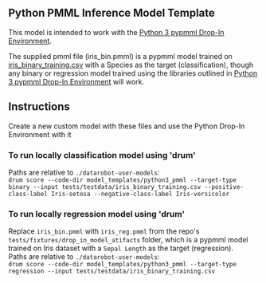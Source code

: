 ## Python PMML Inference Model Template

This model is intended to work with the [Python 3 pypmml Drop-In Environment](../../../public_dropin_environments/python3_pmml).

The supplied pmml file (iris_bin.pmml) is a pypmml model trained on [iris_binary_training.csv](../../../tests/testdata/iris_binary_training.csv)
with a Species as the target (classification), though any binary or regression model trained using the libraries
outlined in [Python 3 pypmml Drop-In Environment](../../../public_dropin_environments/python3_pypmml) will work.

## Instructions
Create a new custom model with these files and use the Python Drop-In Environment with it

### To run locally classification model using 'drum'
Paths are relative to `./datarobot-user-models`:  
`drum score --code-dir model_templates/python3_pmml --target-type binary --input tests/testdata/iris_binary_training.csv --positive-class-label Iris-setosa --negative-class-label Iris-versicolor`

### To run locally regression model using 'drum'
Replace `iris_bin.pmml` with `iris_reg.pmml` from the repo's `tests/fixtures/drop_in_model_atifacts` folder, which is a pypmml model trained on Iris dataset with a `Sepal Length` as the target (regression).  
Paths are relative to `./datarobot-user-models`:  
`drum score --code-dir model_templates/python3_pmml --target-type regression --input tests/testdata/iris_binary_training.csv`
